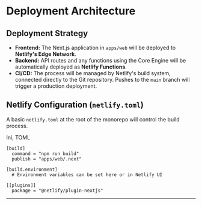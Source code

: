 # **Deployment Architecture**

## **Deployment Strategy**

- **Frontend:** The Next.js application in `apps/web` will be deployed to **Netlify's Edge Network**.
- **Backend:** API routes and any functions using the Core Engine will be automatically deployed as **Netlify Functions**.
- **CI/CD:** The process will be managed by Netlify's build system, connected directly to the Git repository. Pushes to the `main` branch will trigger a production deployment.

## **Netlify Configuration (`netlify.toml`)**

A basic `netlify.toml` at the root of the monorepo will control the build process.

Ini, TOML

```
[build]
  command = "npm run build"
  publish = "apps/web/.next"

[build.environment]
  # Environment variables can be set here or in Netlify UI

[[plugins]]
  package = "@netlify/plugin-nextjs"
```

---
